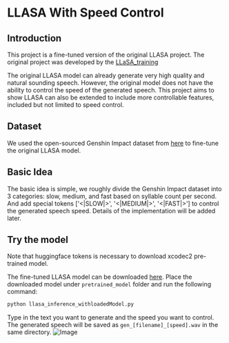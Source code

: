 # LLASA With Speed Control

## Introduction
This project is a fine-tuned version of the original LLASA project. The original project was developed by the [LLaSA_training](https://github.com/zhenye234/LLaSA_training) 

The original LLASA model can already generate very high quality and natural sounding speech. However, the original model does not have the ability to control the speed of the generated speech. This project aims to show LLASA can also be extended to include more controllable features, included but not limited to speed control.

## Dataset
We used the open-sourced Genshin Impact dataset from [here](https://pan.ai-hobbyist.com/Genshin%20Datasets/%E8%8B%B1%E8%AF%AD%20-%20English) to fine-tune the original LLASA model.

## Basic Idea
The basic idea is simple, we roughly divide the Genshin Impact dataset into 3 categories: slow, medium, and fast based on syllable count per second. And add special tokens ['<|SLOW|>', '<|MEDIUM|>', '<|FAST|>'] to control the generated speech speed. Details of the implementation will be added later.

## Try the model
Note that huggingface tokens is necessary to download xcodec2 pre-trained model. 

The fine-tuned LLASA model can be downloaded [here](https://drive.google.com/drive/folders/13BTLFwp8ua96-y_eehHJ1eoUFXP1Tfoq?usp=sharing).
Place the downloaded model under `pretrained_model` folder and run the following command:
```bash
python llasa_inference_withloadedModel.py
```
Type in the text you want to generate and the speed you want to control. The generated speech will be saved as `gen_[filename]_[speed].wav` in the same directory. 
![Image](https://github.com/user-attachments/assets/dcaa8230-c5c8-4350-88e5-58daacefe299)




